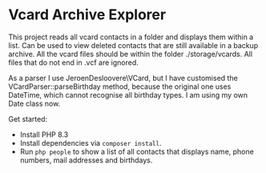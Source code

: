 # Vcard Archive Explorer

This project reads all vcard contacts in a folder and displays them within a list.
Can be used to view deleted contacts that are still available in a backup archive.
All the vcard files should be within the folder ./storage/vcards.
All files that do not end in .vcf are ignored.

As a parser I use JeroenDesloovere\VCard, but I have customised the VCardParser::parseBirthday method,
because the original one uses DateTime, which cannot recognise all birthday types. I am using my own Date class now.

Get started:
- Install PHP 8.3
- Install dependencies via `composer install`.
- Run `php people` to show a list of all contacts that displays name, phone numbers, mail addresses and birthdays.

